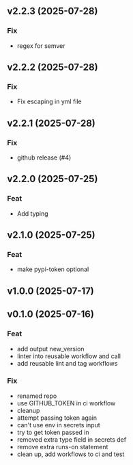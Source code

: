 ## v2.2.3 (2025-07-28)

### Fix

- regex for semver

## v2.2.2 (2025-07-28)

### Fix

- Fix escaping in yml file

## v2.2.1 (2025-07-28)

### Fix

- github release (#4)

## v2.2.0 (2025-07-25)

### Feat

- Add typing

## v2.1.0 (2025-07-25)

### Feat

- make pypi-token optional

## v1.0.0 (2025-07-17)

## v0.1.0 (2025-07-16)

### Feat

- add output new_version
- linter into reusable workflow and call
- add reusable lint and tag workflows

### Fix

- renamed repo
- use GITHUB_TOKEN in ci workflow
- cleanup
- attempt passing token again
- can't use env in secrets input
- try to get token passed in
- removed extra type field in secrets def
- remove extra runs-on statement
- clean up, add workflows to ci and test
